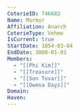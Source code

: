 ```yaml
---
CoterieID: 746682
Name: Murmur
Affiliation: Anarch
CoterieType: Vehme
IsCurrent: true
StartDate: 1854-03-04
EndDate: 3000-01-01
Members:
  - "[[Phi Kim]]"
  - "[[Treasure]]"
  - "[[Son Tovar]]"
  - "[[Owena Days]]"
Domain: 
Haven:
---
```


